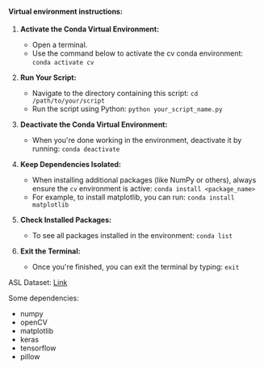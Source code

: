 #### Virtual environment instructions:

1. **Activate the Conda Virtual Environment:**
   - Open a terminal.
   - Use the command below to activate the cv conda environment:
     `conda activate cv`

2. **Run Your Script:**
   - Navigate to the directory containing this script:
     `cd /path/to/your/script`
   - Run the script using Python:
     `python your_script_name.py`

3. **Deactivate the Conda Virtual Environment:**
   - When you're done working in the environment, deactivate it by running:
     `conda deactivate`

4. **Keep Dependencies Isolated:**
   - When installing additional packages (like NumPy or others), always ensure the `cv` environment is active:
     `conda install <package_name>`
   - For example, to install matplotlib, you can run:
     `conda install matplotlib`

5. **Check Installed Packages:**
   - To see all packages installed in the environment:
     `conda list`

6. **Exit the Terminal:**
   - Once you're finished, you can exit the terminal by typing:
     `exit`

ASL Dataset: [Link](https://www.kaggle.com/datasets/grassknoted/asl-alphabet?resource=download-directory&select=asl_alphabet_train)


Some dependencies:
- numpy
- openCV
- matplotlib
- keras
- tensorflow
- pillow